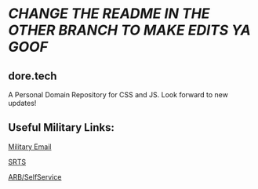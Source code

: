 # _**CHANGE THE README IN THE OTHER BRANCH TO MAKE EDITS YA GOOF**_




## dore.tech
A Personal Domain Repository for CSS and JS. 
Look forward to new updates! 

## Useful Military Links:

[Military Email](https://web-cols04.mail.mil/owa)

[SRTS](https://army.deps.mil/army/cmds/usarc_88RSC_PER2/SRTS/default.aspx)

[ARB/SelfService](https://selfservice.rcms.usar.army.mil/)


